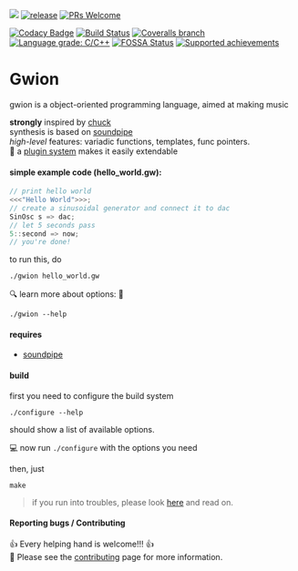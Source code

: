 ![](https://img.shields.io/badge/language-C-yellowgreen.svg)
[![release](http://github-release-version.herokuapp.com/github/fennecdjay/Gwion/release.svg)](https://github.com/fennecdjay/Gwion/releases/latest)
[![PRs Welcome](https://img.shields.io/badge/PRs-welcome-brightgreen.svg)](http://makeapullrequest.com)


[![Codacy Badge](https://api.codacy.com/project/badge/Grade/7669efe4c1c84b888cea5885201c79ae)](https://www.codacy.com/app/fennecdjay/Gwion?utm_source=github.com&utm_medium=referral&utm_content=fennecdjay/Gwion&utm_campaign=badger)
[![Build Status](https://travis-ci.org/fennecdjay/Gwion.svg?branch=master)](https://travis-ci.org/fennecdjay/Gwion)
[![Coveralls branch](https://img.shields.io/coveralls/fennecdjay/Gwion/master.svg)](https://coveralls.io/github/fennecdjay/Gwion?branch=master)
[![Language grade: C/C++](https://img.shields.io/lgtm/grade/cpp/g/fennecdjay/Gwion.svg?logo=lgtm&logoWidth=18)](https://lgtm.com/projects/g/fennecdjay/Gwion/context:cpp)
[![FOSSA Status](https://app.fossa.io/api/projects/git%2Bgithub.com%2Ffennecdjay%2FGwion.svg?type=shield)](https://app.fossa.io/projects/git%2Bgithub.com%2Ffennecdjay%2FGwion?ref=badge_shield)
[![Supported achievements](http://achievibit.kibibit.io/achievementsShield)](https://achievibit.kibibit.io)
# Gwion
gwion is a object-oriented programming language, aimed at making music

**strongly** inspired by [chuck](http://chuck.stanford.edu/)  
synthesis is based on [soundpipe](http://paulbatchelor.github.io/proj/soundpipe.html)  
*high-level* features: variadic functions, templates, func pointers.  
:gift: a [plugin system](https://github.com/fennecdjay/Gwion-plug) makes it easily extendable
<!--TODO: link to plugin DOC rather than repo -->

#### simple example code (hello_world.gw):

```cpp
// print hello world
<<<"Hello World">>>;
// create a sinusoidal generator and connect it to dac  
SinOsc s => dac;  
// let 5 seconds pass  
5::second => now;  
// you're done!
```
to run this, do

```sh
./gwion hello_world.gw
```

:mag: learn more about options: :mag_right:

```
./gwion --help
```

#### requires

* [soundpipe](https://github.com/PaulBatchelor/Soundpipe)

#### build

first you need to configure the build system

```
./configure --help
```
should show a list of available options.

:computer: now run `./configure` with the options you need

then, just
```
make
```

> if you run into troubles, please look [here](https://github.com/fennecdjay/Gwion/blob/master/docs/Building.md) and read on.

#### Reporting bugs / Contributing

:+1: Every helping hand is welcome!!! :+1:  
:book: Please see the [contributing](.github/CONTRIBUTING.md) page for more information.
